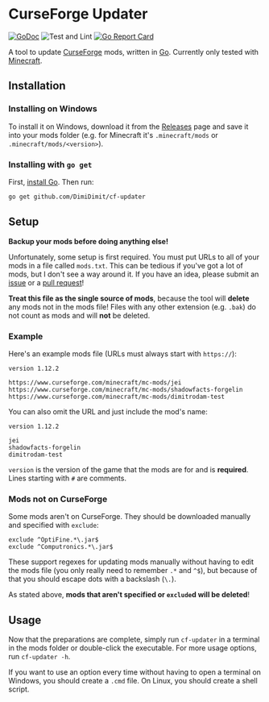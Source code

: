 # CurseForge Updater

[![GoDoc](https://img.shields.io/badge/godoc-reference-blue.svg?style=flat)](http://pkg.go.dev/github.com/DimiDimit/cf-updater)
![Test and Lint](https://github.com/DimiDimit/cf-updater/workflows/Test%20and%20Lint/badge.svg)
[![Go Report Card](https://goreportcard.com/badge/github.com/DimiDimit/cf-updater)](https://goreportcard.com/report/github.com/DimiDimit/cf-updater)

A tool to update [CurseForge](https://www.curseforge.com) mods, written in [Go](https://golang.org). Currently only tested with [Minecraft](https://www.curseforge.com/minecraft/mc-mods).

## Installation

### Installing on Windows

To install it on Windows, download it from the [Releases](https://www.github.com/DimiDimit/cf-updater/releases) page and save it into your mods folder (e.g. for Minecraft it's `.minecraft/mods` or `.minecraft/mods/<version>`).

### Installing with `go get`

First, [install Go](https://golang.org/doc/install).
Then run:

```sh
go get github.com/DimiDimit/cf-updater
```

## Setup

**Backup your mods before doing anything else!**

Unfortunately, some setup is first required. You must put URLs to all of your mods in a file called `mods.txt`. This can be tedious if you've got a lot of mods, but I don't see a way around it. If you have an idea, please submit an [issue](https://www.github.com/DimiDimit/cf-updater/issues) or a [pull request](https://www.github.com/DimiDimit/cf-updater/pulls)!

**Treat this file as the single source of mods**, because the tool will **delete** any mods not in the mods file! Files with any other extension (e.g. `.bak`) do not count as mods and will **not** be deleted.

### Example

Here's an example mods file (URLs must always start with `https://`):

```
version 1.12.2

https://www.curseforge.com/minecraft/mc-mods/jei
https://www.curseforge.com/minecraft/mc-mods/shadowfacts-forgelin
https://www.curseforge.com/minecraft/mc-mods/dimitrodam-test
```

You can also omit the URL and just include the mod's name:

```
version 1.12.2

jei
shadowfacts-forgelin
dimitrodam-test
```

`version` is the version of the game that the mods are for and is **required**. Lines starting with `#` are comments.

### Mods not on CurseForge

Some mods aren't on CurseForge. They should be downloaded manually and specified with `exclude`:

```
exclude ^OptiFine.*\.jar$
exclude ^Computronics.*\.jar$
```

These support regexes for updating mods manually without having to edit the mods file (you only really need to remember `.*` and `^$`), but because of that you should escape dots with a backslash (`\.`).

As stated above, **mods that aren't specified or `exclude`d will be deleted**!

## Usage

Now that the preparations are complete, simply run `cf-updater` in a terminal in the mods folder or double-click the executable. For more usage options, run `cf-updater -h`.

If you want to use an option every time without having to open a terminal on Windows, you should create a `.cmd` file. On Linux, you should create a shell script.

